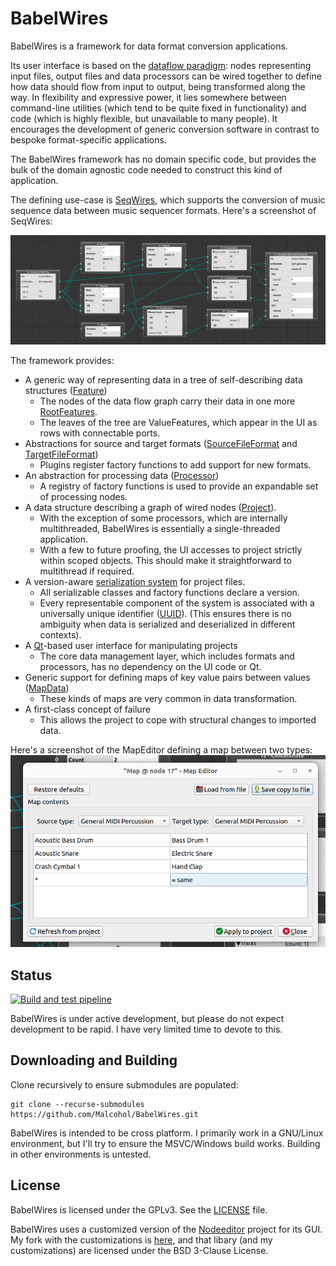 # BabelWires

BabelWires is a framework for data format conversion applications.

Its user interface is based on the [dataflow paradigm](https://en.wikipedia.org/wiki/Dataflow_programming):
nodes representing input files, output files and data processors can be wired together to define how data should flow from input to output, being transformed along the way. 
In flexibility and expressive power, it lies somewhere between command-line utilities (which tend to be quite fixed in functionality) and code (which is highly flexible, but unavailable to many people).
It encourages the development of generic conversion software in contrast to bespoke format-specific applications.

The BabelWires framework has no domain specific code, but provides the bulk of the domain agnostic code needed to construct this kind of application.

The defining use-case is [SeqWires](https://github.com/Malcohol/SeqWires), which supports the conversion of music sequence data between music sequencer formats.
Here's a screenshot of SeqWires:

![Screenshot showing several nodes wired together](Docs/screenshot.png "SeqWires screenshot showing several nodes wired together")

The framework provides:
* A generic way of representing data in a tree of self-describing data structures ([Feature](https://github.com/Malcohol/BabelWires/blob/main/BabelWiresLib/Features/features.hpp))
    * The nodes of the data flow graph carry their data in one more [RootFeatures](https://github.com/Malcohol/BabelWires/blob/main/BabelWiresLib/Features/features.hpp).
    * The leaves of the tree are ValueFeatures, which appear in the UI as rows with connectable ports.
* Abstractions for source and target formats ([SourceFileFormat](https://github.com/Malcohol/BabelWires/blob/main/BabelWiresLib/FileFormat/sourceFileFormat.hpp) and [TargetFileFormat](https://github.com/Malcohol/BabelWires/blob/main/BabelWiresLib/FileFormat/targetFileFormat.hpp))
    * Plugins register factory functions to add support for new formats.
* An abstraction for processing data ([Processor](https://github.com/Malcohol/BabelWires/blob/main/BabelWiresLib/Processors/processor.hpp))
    * A registry of factory functions is used to provide an expandable set of processing nodes. 
* A data structure describing a graph of wired nodes ([Project](https://github.com/Malcohol/BabelWires/blob/main/BabelWiresLib/Project/project.hpp)).
    * With the exception of some processors, which are internally multithreaded, BabelWires is essentially a single-threaded application.
    * With a few to future proofing, the UI accesses to project strictly within scoped objects. This should make it straightforward to multithread if required.  
* A version-aware [serialization system](https://github.com/Malcohol/BabelWires/blob/main/Common/Serialization/serializable.hpp) for project files.
    * All serializable classes and factory functions declare a version.
    * Every representable component of the system is associated with a universally unique identifier ([UUID](https://en.wikipedia.org/wiki/Universally_unique_identifier)). (This ensures there is no ambiguity when data is serialized and deserialized in different contexts).
* A [Qt](https://en.wikipedia.org/wiki/Qt_(software))-based user interface for manipulating projects
    * The core data management layer, which includes formats and processors, has no dependency on the UI code or Qt.
* Generic support for defining maps of key value pairs between values ([MapData](https://github.com/Malcohol/BabelWires/blob/main/BabelWiresLib/Maps/mapData.hpp))
    * These kinds of maps are very common in data transformation. 
* A first-class concept of failure
    * This allows the project to cope with structural changes to imported data.

Here's a screenshot of the MapEditor defining a map between two types:
![Screenshot showing the MapEditor](Docs/mapEditor.png "Screenshot of the MapEditor")

## Status

[![Build and test pipeline](https://github.com/Malcohol/BabelWires/actions/workflows/ci.yml/badge.svg)](https://github.com/Malcohol/BabelWires/actions/workflows/ci.yml)

BabelWires is under active development, but please do not expect development to be rapid.
I have very limited time to devote to this.

## Downloading and Building

Clone recursively to ensure submodules are populated:

```
git clone --recurse-submodules https://github.com/Malcohol/BabelWires.git
```

BabelWires is intended to be cross platform.
I primarily work in a GNU/Linux environment, but I'll try to ensure the MSVC/Windows build works.
Building in other environments is untested.

## License

BabelWires is licensed under the GPLv3.
See the [LICENSE](LICENSE) file.

BabelWires uses a customized version of the [Nodeeditor](https://github.com/paceholder/nodeeditor) project for its GUI.
My fork with the customizations is [here](https://github.com/Malcohol/nodeeditor), and that libary (and my customizations) are licensed under the BSD 3-Clause License.

